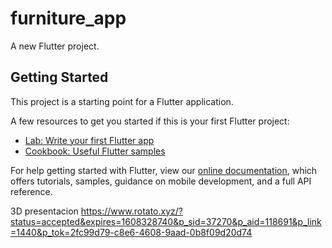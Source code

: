 # furniture_app

A new Flutter project.

## Getting Started

This project is a starting point for a Flutter application.

A few resources to get you started if this is your first Flutter project:

- [Lab: Write your first Flutter app](https://flutter.dev/docs/get-started/codelab)
- [Cookbook: Useful Flutter samples](https://flutter.dev/docs/cookbook)

For help getting started with Flutter, view our
[online documentation](https://flutter.dev/docs), which offers tutorials,
samples, guidance on mobile development, and a full API reference.

3D presentacion
https://www.rotato.xyz/?status=accepted&expires=1608328740&p_sid=37270&p_aid=118691&p_link=1440&p_tok=2fc99d79-c8e6-4608-9aad-0b8f09d20d74
